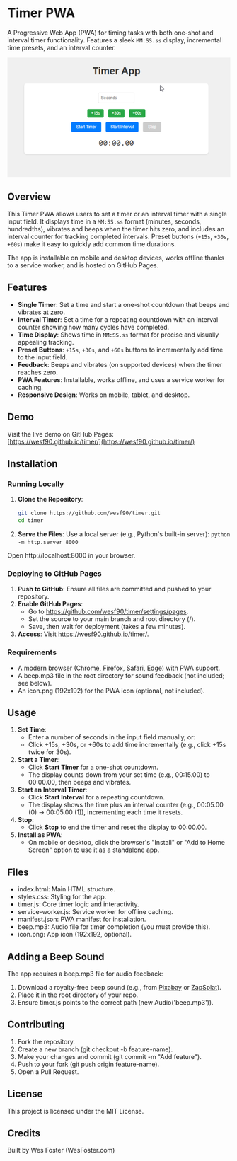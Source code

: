 # Timer PWA

A Progressive Web App (PWA) for timing tasks with both one-shot and interval timer functionality. Features a sleek `MM:SS.ss` display, incremental time presets, and an interval counter.

![Timer PWA Screenshot](screenshot.png) <!-- Replace with an actual screenshot if you have one -->

## Overview

This Timer PWA allows users to set a timer or an interval timer with a single input field. It displays time in a `MM:SS.ss` format (minutes, seconds, hundredths), vibrates and beeps when the timer hits zero, and includes an interval counter for tracking completed intervals. Preset buttons (`+15s`, `+30s`, `+60s`) make it easy to quickly add common time durations.

The app is installable on mobile and desktop devices, works offline thanks to a service worker, and is hosted on GitHub Pages.

## Features

- **Single Timer**: Set a time and start a one-shot countdown that beeps and vibrates at zero.
- **Interval Timer**: Set a time for a repeating countdown with an interval counter showing how many cycles have completed.
- **Time Display**: Shows time in `MM:SS.ss` format for precise and visually appealing tracking.
- **Preset Buttons**: `+15s`, `+30s`, and `+60s` buttons to incrementally add time to the input field.
- **Feedback**: Beeps and vibrates (on supported devices) when the timer reaches zero.
- **PWA Features**: Installable, works offline, and uses a service worker for caching.
- **Responsive Design**: Works on mobile, tablet, and desktop.

## Demo

Visit the live demo on GitHub Pages:  
[https://wesf90.github.io/timer/](https://wesf90.github.io/timer/)

## Installation

### Running Locally
1. **Clone the Repository**:
   ```bash
   git clone https://github.com/wesf90/timer.git
   cd timer
2. **Serve the Files**: Use a local server (e.g., Python's built-in server): `python -m http.server 8000`

Open http://localhost:8000 in your browser.

### Deploying to GitHub Pages

1.  **Push to GitHub**: Ensure all files are committed and pushed to your repository.
2.  **Enable GitHub Pages**:
    -   Go to <https://github.com/wesf90/timer/settings/pages>.
    -   Set the source to your main branch and root directory (/).
    -   Save, then wait for deployment (takes a few minutes).
3.  **Access**: Visit <https://wesf90.github.io/timer/>.

### Requirements

-   A modern browser (Chrome, Firefox, Safari, Edge) with PWA support.
-   A beep.mp3 file in the root directory for sound feedback (not included; see below).
-   An icon.png (192x192) for the PWA icon (optional, not included).

Usage
-----

1.  **Set Time**:
    -   Enter a number of seconds in the input field manually, or:
    -   Click +15s, +30s, or +60s to add time incrementally (e.g., click +15s twice for 30s).
2.  **Start a Timer**:
    -   Click **Start Timer** for a one-shot countdown.
    -   The display counts down from your set time (e.g., 00:15.00) to 00:00.00, then beeps and vibrates.
3.  **Start an Interval Timer**:
    -   Click **Start Interval** for a repeating countdown.
    -   The display shows the time plus an interval counter (e.g., 00:05.00 (0) → 00:05.00 (1)), incrementing each time it resets.
4.  **Stop**:
    -   Click **Stop** to end the timer and reset the display to 00:00.00.
5.  **Install as PWA**:
    -   On mobile or desktop, click the browser's "Install" or "Add to Home Screen" option to use it as a standalone app.

Files
-----

-   index.html: Main HTML structure.
-   styles.css: Styling for the app.
-   timer.js: Core timer logic and interactivity.
-   service-worker.js: Service worker for offline caching.
-   manifest.json: PWA manifest for installation.
-   beep.mp3: Audio file for timer completion (you must provide this).
-   icon.png: App icon (192x192, optional).

Adding a Beep Sound
-------------------

The app requires a beep.mp3 file for audio feedback:

1.  Download a royalty-free beep sound (e.g., from [Pixabay](https://pixabay.com/sound-effects/) or [ZapSplat](https://www.zapsplat.com/sound-effect-category/beeps/)).
2.  Place it in the root directory of your repo.
3.  Ensure timer.js points to the correct path (new Audio('beep.mp3')).

Contributing
------------

1.  Fork the repository.
2.  Create a new branch (git checkout -b feature-name).
3.  Make your changes and commit (git commit -m "Add feature").
4.  Push to your fork (git push origin feature-name).
5.  Open a Pull Request.

License
-------

This project is licensed under the MIT License.

Credits
-------

Built by Wes Foster (WesFoster.com)
